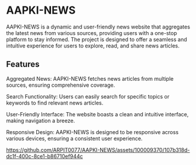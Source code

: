 # AAPKI-NEWS

AAPKI-NEWS is a dynamic and user-friendly news website that aggregates the latest news from various sources, providing users with a one-stop platform to stay informed. The project is designed to offer a seamless and intuitive experience for users to explore, read, and share news articles.

## Features
Aggregated News: AAPKI-NEWS fetches news articles from multiple sources, ensuring comprehensive coverage.

Search Functionality: Users can easily search for specific topics or keywords to find relevant news articles.

User-Friendly Interface: The website boasts a clean and intuitive interface, making navigation a breeze.

Responsive Design: AAPKI-NEWS is designed to be responsive across various devices, ensuring a consistent user experience.


https://github.com/ARPIT0077/AAPKI-NEWS/assets/100009370/107b318d-dc1f-400c-8ce1-b86710ef944c

